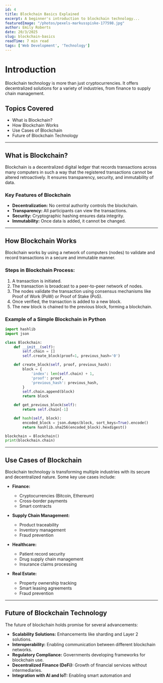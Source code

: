 ```yaml
---
id: 4
title: Blockchain Basics Explained
excerpt: A beginner's introduction to blockchain technology...
featuredImage: "/photos/pexels-markusspiske-177598.jpg"
author: Emily Roberts
date: 20/3/2025
slug: blockchain-basics
readTime: 7 min read
tags: ['Web Development', 'Technology']
---
```


# Introduction

Blockchain technology is more than just cryptocurrencies. It offers decentralized solutions for a variety of industries, from finance to supply chain management.

## Topics Covered

- What is Blockchain?
- How Blockchain Works
- Use Cases of Blockchain
- Future of Blockchain Technology

---

## What is Blockchain?

Blockchain is a decentralized digital ledger that records transactions across many computers in such a way that the registered transactions cannot be altered retroactively. It ensures transparency, security, and immutability of data.

### Key Features of Blockchain

- **Decentralization:** No central authority controls the blockchain.
- **Transparency:** All participants can view the transactions.
- **Security:** Cryptographic hashing ensures data integrity.
- **Immutability:** Once data is added, it cannot be changed.

---

## How Blockchain Works

Blockchain works by using a network of computers (nodes) to validate and record transactions in a secure and immutable manner.

### Steps in Blockchain Process:

1. A transaction is initiated.
2. The transaction is broadcast to a peer-to-peer network of nodes.
3. The nodes validate the transaction using consensus mechanisms like Proof of Work (PoW) or Proof of Stake (PoS).
4. Once verified, the transaction is added to a new block.
5. The new block is chained to the previous block, forming a blockchain.

### Example of a Simple Blockchain in Python

```python
import hashlib
import json

class Blockchain:
    def __init__(self):
        self.chain = []
        self.create_block(proof=1, previous_hash='0')

    def create_block(self, proof, previous_hash):
        block = {
            'index': len(self.chain) + 1,
            'proof': proof,
            'previous_hash': previous_hash,
        }
        self.chain.append(block)
        return block

    def get_previous_block(self):
        return self.chain[-1]

    def hash(self, block):
        encoded_block = json.dumps(block, sort_keys=True).encode()
        return hashlib.sha256(encoded_block).hexdigest()

blockchain = Blockchain()
print(blockchain.chain)
```

---

## Use Cases of Blockchain

Blockchain technology is transforming multiple industries with its secure and decentralized nature. Some key use cases include:

- **Finance:**

  - Cryptocurrencies (Bitcoin, Ethereum)
  - Cross-border payments
  - Smart contracts

- **Supply Chain Management:**

  - Product traceability
  - Inventory management
  - Fraud prevention

- **Healthcare:**

  - Patient record security
  - Drug supply chain management
  - Insurance claims processing

- **Real Estate:**

  - Property ownership tracking
  - Smart leasing agreements
  - Fraud prevention

---

## Future of Blockchain Technology

The future of blockchain holds promise for several advancements:

- **Scalability Solutions:** Enhancements like sharding and Layer 2 solutions.
- **Interoperability:** Enabling communication between different blockchain networks.
- **Regulatory Compliance:** Governments developing frameworks for blockchain use.
- **Decentralized Finance (DeFi):** Growth of financial services without intermediaries.
- **Integration with AI and IoT:** Enabling smart automation and 
